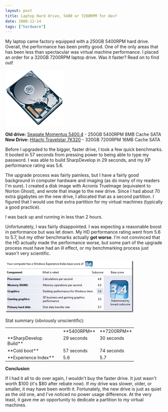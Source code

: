 ```yaml
---
layout: post
title: Laptop Hard drive, 5400 or 7200RPM for dev?
date: 2008-12-14
tags: ["hardware"]
---
```


My laptop came factory equipped with a 250GB 5400RPM hard drive. Overall, the performance has been pretty good. One of the only areas that has been less than spectacular was virtual machine performance. I placed an order for a 320GB 7200RPM laptop drive. Was it faster? Read on to find out!

![Hard Drive](image.png) 

**Old drive:** [Seagate Momentus 5400.4](http://www.newegg.com/Product/Product.aspx?Item=N82E16822148310) - 250GB 5400RPM 8MB Cache SATA
**New Drive:** [Hitachi Travelstar 7K320](http://www.newegg.com/Product/Product.aspx?Item=N82E16822145228) - 320GB 7200RPM 16MB Cache SATA

Before I upgraded to the bigger, faster drive, I took a few quick benchmarks. It booted in 57 seconds from pressing power to being able to type my password. I was able to build SharpDevelop in 29 seconds, and my XP performance rating was 5.6.

The upgrade process was fairly painless, but I have a fairly good background in computer hardware and imaging (as do many of my readers I'm sure). I created a disk image with Acronis TrueImage (equivalent to Norton Ghost), and wrote that image to the new drive. Since I had about 70 extra gigabytes on the new drive, I allocated that as a second partition. I figured that I would use that extra partition for my virtual machines (typically a good practice).

I was back up and running in less than 2 hours.

Unfortunately, I was fairly disappointed. I was expecting a reasonable boost in performance but was let down. My HD performance rating went from 5.6 to 5.7, but my other benchmarks actually **got worse**. I'm not convinced that the HD actually made the performance worse, but some part of the upgrade process must have had an ill effect, or my benchmarking process just wasn't very scientific.

![Vista Performance Index](image1.png) 

Stat summary (obviously unscientific):
 <table cellspacing="0" cellpadding="2" width="355" border="0"> <tbody> <tr> <td valign="top" width="164"></td> <td valign="top" width="88">**5400RPM**</td> <td valign="top" width="101">**7200RPM**</td></tr> <tr> <td valign="top" width="163">**SharpDevelop Build**</td> <td valign="top" width="88">29 seconds</td> <td valign="top" width="101">30 seconds</td></tr> <tr> <td valign="top" width="162">**Cold boot**</td> <td valign="top" width="88">57 seconds</td> <td valign="top" width="101">74 seconds</td></tr> <tr> <td valign="top" width="162">**Experience Index**</td> <td valign="top" width="88">5.6</td> <td valign="top" width="101">5.7</td></tr></tbody></table> 

**Conclusion**

If I had it all to do over again, I wouldn't buy the faster drive. It just wasn't worth $100 (it's $80 after rebate now). If my drive was slower, older, or smaller, it may have been worth it. Fortunately, the new drive is just as quiet as the old one, and I've noticed no power usage difference. At the very least, it gave me an opportunity to dedicate a partition to my virtual machines.